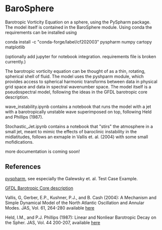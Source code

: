 # BaroSphere
Barotropic Vorticity Equation on a sphere, using the PySpharm package. The model itself is contained in the BaroSphere module. Using conda the requirements can be installed using 

conda install -c "conda-forge/label/cf202003" pyspharm numpy cartopy matplotlib

(optionally add jupyter for notebook integration. requirements file is broken currently.)

The barotropic vorticity equation can be thought of as a thin, rotating, spherical shell of fluid. The model uses the pyshparm module, which provides access to spherical harmonic transforms between data in physical grid space and data in spectral wavenumber space. The model itself is a pseudospectral model, following the ideas in the GFDL barotropic core description. 

wave_instability.ipynb contains a notebook that runs the model with a jet with a barotropically unstable wave superimposed on top, following Held and Phillips (1987).     

Stochastic_Jet.ipynb contains a notebook that "stirs" the atmosphere in a small jet, meant to mimic the effects of baroclinic instability in the midlatitudes, follows an exmaple in Vallis et. al. (2004) with some small mofidications. 

more documentation is coming soon!

## References

[pyspharm](https://github.com/jswhit/pyspharm), see especially the Galewsky et. al. Test Case Example.

[GFDL Barotropic Core description](https://www.gfdl.noaa.gov/wp-content/uploads/files/user_files/pjp/barotropic.pdf)

Vallis, G, Gerber, E.P., Kushner, P.J., and B. Cash (2004): A Mechanism and Simple Dynamical Model of the North Atlantic Oscillation and Annular Modes. JAS, Vol. 61, 264-280 available [here](https://edwinpgerber.github.io/files/vallis_etal-JAS-2004.pdf)

Held, I.M., and P.J. Phillips (1987): Linear and Nonliear Barotropic Decay on the Spher. JAS, Vol. 44 200-207, available [here](https://journals.ametsoc.org/view/journals/atsc/44/1/1520-0469_1987_044_0200_lanbdo_2_0_co_2.xml)
